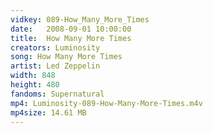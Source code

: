 ```yaml
---
vidkey: 089-How_Many_More_Times
date:   2008-09-01 10:00:00
title:  How Many More Times
creators: Luminosity
song: How Many More Times
artist: Led Zeppelin
width: 848
height: 480
fandoms: Supernatural
mp4: Luminosity-089-How-Many-More-Times.m4v
mp4size: 14.61 MB
---
```


  <div>
  
  </div>
  